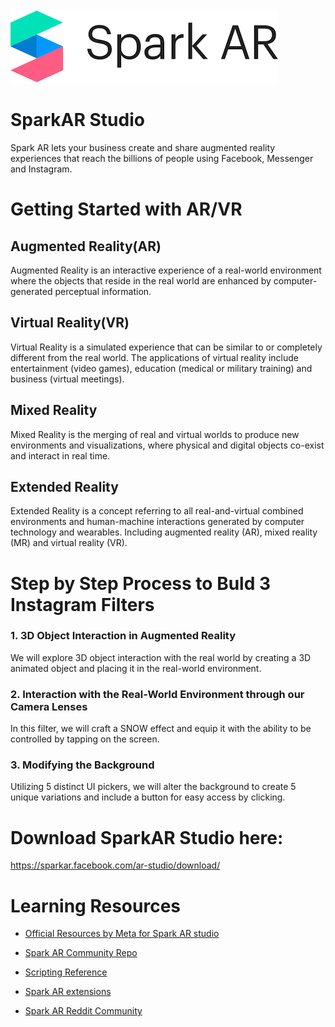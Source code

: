 <img src="./images/index.png"/>

# SparkAR Studio
Spark AR lets your business create and share augmented reality experiences that reach the billions of people using Facebook, Messenger and Instagram.

# Getting Started with AR/VR

## Augmented Reality(AR)
Augmented Reality is an interactive experience of a real-world environment where the objects that reside in the real world are enhanced by computer-generated perceptual information.

## Virtual Reality(VR)
Virtual Reality is a simulated experience that can be similar to or completely different from the real world. The applications of virtual reality include entertainment (video games), education (medical or military training) and business (virtual meetings).

## Mixed Reality
Mixed Reality is the merging of real and virtual worlds to produce new environments and visualizations, where physical and digital objects co-exist and interact in real time.

## Extended Reality 
Extended Reality  is a concept referring to all real-and-virtual combined environments and human-machine interactions generated by computer technology and wearables. Including augmented reality (AR), mixed reality (MR) and virtual reality (VR).

# Step by Step Process to Buld 3 Instagram Filters

### 1. 3D Object Interaction in Augmented Reality 
We will explore 3D object interaction with the real world by creating a 3D animated object and placing it in the real-world environment.

### 2. Interaction with the Real-World Environment through our Camera Lenses 
In this filter, we will craft a SNOW effect and equip it with the ability to be controlled by tapping on the screen.

### 3. Modifying the Background
Utilizing 5 distinct UI pickers, we will alter the background to create 5 unique variations and include a button for easy access by clicking.

# Download SparkAR Studio here:
https://sparkar.facebook.com/ar-studio/download/

# Learning Resources

* [Official Resources by Meta for Spark AR studio](https://sparkar.facebook.com/ar-studio/learn/)

* [Spark AR Community Repo](https://github.com/Spark-AR-Community)

* [Scripting Reference](https://sparkar-community.gitbook.io/docs/)

* [Spark AR extensions](https://sparkar-community.gitbook.io/docs/)

* [Spark AR Reddit Community](https://www.reddit.com/r/SparkArStudio/)